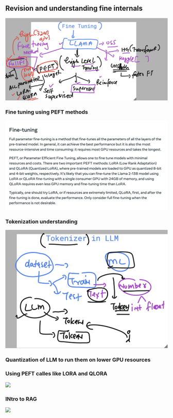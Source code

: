## Revision and understanding fine internals 

<img src="rev1.png">

### Fine tuning using PEFT methods 

<img src="peft.png">

### Tokenization understanding 

<img src="token.png">

### Quantization of LLM to run them on lower GPU resources 
### Using PEFT calles like LORA and QLORA

<img src="quant.png">

### INtro to RAG

<img src="rag1.png">

